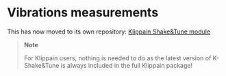 # Vibrations measurements

This has now moved to its own repository: [Klippain Shake&Tune module](https://github.com/tehniemer/klippain-shaketune)

  > **Note**
  >
  > For Klippain users, nothing is needed to do as the latest version of K-Shake&Tune is always included in the full Klippain package!
